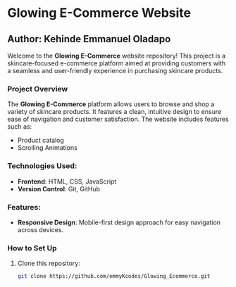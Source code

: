 # Glowing E-Commerce Website

## Author: Kehinde Emmanuel Oladapo

Welcome to the **Glowing E-Commerce** website repository! This project is a skincare-focused e-commerce platform aimed at providing customers with a seamless and user-friendly experience in purchasing skincare products.

### Project Overview
The **Glowing E-Commerce** platform allows users to browse and shop a variety of skincare products. It features a clean, intuitive design to ensure ease of navigation and customer satisfaction. The website includes features such as:
- Product catalog
- Scrolling Animations

### Technologies Used:
- **Frontend**: HTML, CSS, JavaScript 
- **Version Control**: Git, GitHub

### Features:
- **Responsive Design**: Mobile-first design approach for easy navigation across devices.

### How to Set Up
1. Clone this repository:
   ```bash
   git clone https://github.com/emmyKcodes/Glowing_Ecommerce.git

